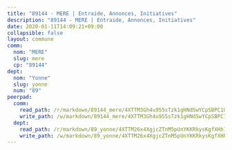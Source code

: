 ```yaml
---
title: "89144 - MERE | Entraide, Annonces, Initiatives"
description: "89144 - MERE | Entraide, Annonces, Initiatives"
date: 2020-01-11T14:09:21+09:00
collapsible: false
layout: commune
comm:
  nom: "MERE"
  slug: mere
  cp: "89144"
dept:
  nom: "Yonne"
  slug: yonne
  num: "89"
peerpad:
  comm:
    read_path: /r/markdown/89144_mere/4XTTM3Gh4u955sTzk1gHNdSwYCpSBPC1GQFCyWH3xfDbHhvF9
    write_path: /w/markdown/89144_mere/4XTTM3Gh4u955sTzk1gHNdSwYCpSBPC1GQFCyWH3xfDbHhvF9-K3TgTrm347AaKiRqzbNtDe8UoKZ3Db4E53jB4274krohyrvuNh7Z8KNWC5AFgaRQffSFLvRcuEkRRnFkD2W9ztiHa9yRJRP8Cdz1Gdsb6GXuDH6Yac4zkQkHhd8ekLLjSPyZ6Spw
  dept:
    read_path: /r/markdown/89_yonne/4XTTM26x4XgjcZTnM5pUnYKKRkysKgfXHh1wiigoPHqn9LDKB
    write_path: /w/markdown/89_yonne/4XTTM26x4XgjcZTnM5pUnYKKRkysKgfXHh1wiigoPHqn9LDKB-K3TgU4xaMVqzoRnPJNyddApuMoWvJyHL35bzooauYvdhG3MLg3ikjpoueq9BDtqVP4hJBQxpPxix2gohzXyST9tZPnEkyXpDMdHiAFpx7EU6e8WgvFk7NPsBQepM8o13bG9dyqq7
---
```


